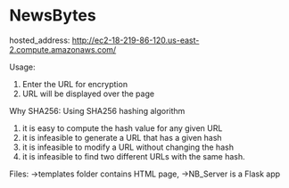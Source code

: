 # NewsBytes
hosted_address: http://ec2-18-219-86-120.us-east-2.compute.amazonaws.com/

Usage:
1. Enter the URL for encryption
2. URL will be displayed over the page

Why SHA256:
Using SHA256 hashing algorithm
1. it is easy to compute the hash value for any given URL
2. it is infeasible to generate a URL that has a given hash
3. it is infeasible to modify a URL without changing the hash
4. it is infeasible to find two different URLs with the same hash.

Files:
->templates folder contains HTML page, 
->NB_Server is a Flask app
